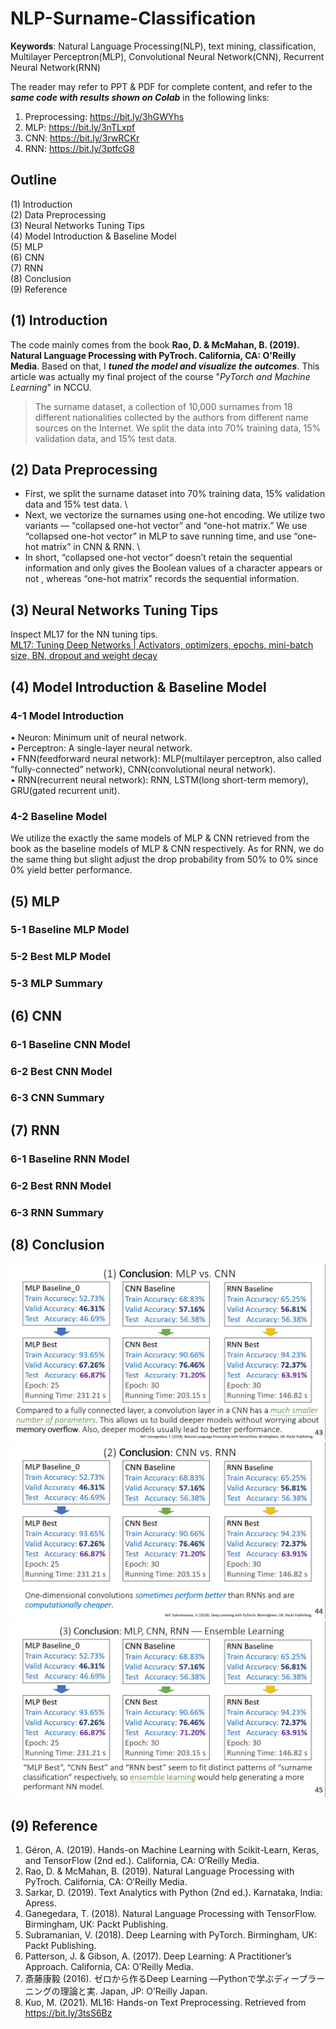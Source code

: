 # NLP-Surname-Classification

**Keywords**: Natural Language Processing(NLP), text mining, classification, Multilayer Perceptron(MLP), Convolutional Neural Network(CNN), Recurrent Neural Network(RNN)

The reader may refer to PPT & PDF for complete content, and refer to the ***same code with results shown on Colab*** in the following links:
1. Preprocessing: https://bit.ly/3hGWYhs
2. MLP: https://bit.ly/3nTLxpf
3. CNN: https://bit.ly/3rwRCKr
4. RNN: https://bit.ly/3ptfcG8


## Outline
(1) Introduction \
(2) Data Preprocessing \
(3) Neural Networks Tuning Tips \
(4) Model Introduction & Baseline Model \
(5) MLP \
(6) CNN \
(7) RNN \
(8) Conclusion \
(9) Reference 


## (1) Introduction

The code mainly comes from the book **Rao, D. & McMahan, B. (2019). Natural Language Processing with PyTroch. California, CA: O'Reilly Media**. Based on that, I ***tuned the model and visualize the outcomes***. This article was actually my final project of the course "*PyTorch and Machine Learning*" in NCCU.

>  The surname dataset, a collection of 10,000 surnames from 18 different nationalities collected by the authors from different name sources on the Internet. We split the data into 70% training data, 15% validation data, and 15% test data.


## (2) Data Preprocessing

- First, we split the surname dataset into 70% training data, 15% validation data and 15% test data. \
- Next, we vectorize the surnames using one-hot encoding. We utilize two variants — “collapsed one-hot vector” and “one-hot matrix.” We use “collapsed one-hot vector” in MLP to save running time, and use “one-hot matrix” in CNN & RNN. \
- In short, “collapsed one-hot vector” doesn’t retain the sequential information and only gives the Boolean values of a character appears or not , whereas “one-hot matrix” records the sequential information.


## (3) Neural Networks Tuning Tips
Inspect ML17 for the NN tuning tips. \
[ML17: Tuning Deep Networks |  Activators, optimizers, epochs, mini-batch size, BN, dropout and weight decay](https://medium.com/analytics-vidhya/ml17-a2f9315e5f1a)


## (4) Model Introduction & Baseline Model

### 4-1 Model Introduction
• Neuron: Minimum unit of neural network. \
• Perceptron: A single-layer neural network. \
• FNN(feedforward neural network): MLP(multilayer perceptron, also called “fully-connected” network), CNN(convolutional neural network). \
• RNN(recurrent neural network): RNN, LSTM(long short-term memory), GRU(gated recurrent unit). 

### 4-2 Baseline Model
We utilize the exactly the same models of MLP & CNN retrieved from the book as the baseline models of MLP & CNN respectively. As for RNN, we do the same thing but slight adjust the drop probability from 50% to 0% since 0% yield better performance.


## (5) MLP
### 5-1 Baseline MLP Model
### 5-2 Best MLP Model
### 5-3 MLP Summary


## (6) CNN
### 6-1 Baseline CNN Model
### 6-2 Best CNN Model
### 6-3 CNN Summary


## (7) RNN
### 6-1 Baseline RNN Model
### 6-2 Best RNN Model
### 6-3 RNN Summary


## (8) Conclusion
![conclusion_1](1_Surname.png) \
![conclusion_2](2_Surname.png) \
![conclusion_3](3_Surname.png) 


## (9) Reference
1. Géron, A. (2019). Hands-on Machine Learning with Scikit-Learn, Keras, and TensorFlow (2nd ed.). California, CA: O’Reilly Media.
2. Rao, D. & McMahan, B. (2019). Natural Language Processing with PyTroch. California, CA: O’Reilly Media.
3. Sarkar, D. (2019). Text Analytics with Python (2nd ed.). Karnataka, India: Apress.
4. Ganegedara, T. (2018). Natural Language Processing with TensorFlow. Birmingham, UK: Packt Publishing.
5. Subramanian, V. (2018). Deep Learning with PyTorch. Birmingham, UK: Packt Publishing.
6. Patterson, J. & Gibson, A. (2017). Deep Learning: A Practitioner’s Approach. California, CA: O’Reilly Media.
7. 斎藤康毅 (2016). ゼロから作るDeep Learning ―Pythonで学ぶディープラーニングの理論と実. Japan, JP: O’Reilly Japan.
8. Kuo, M. (2021). ML16: Hands-on Text Preprocessing. Retrieved from https://bit.ly/3tsS6Bz


